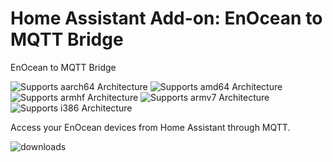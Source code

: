 # Home Assistant Add-on: EnOcean to MQTT Bridge

EnOcean to MQTT Bridge

![Supports aarch64 Architecture][aarch64-shield] ![Supports amd64 Architecture][amd64-shield] ![Supports armhf Architecture][armhf-shield] ![Supports armv7 Architecture][armv7-shield] ![Supports i386 Architecture][i386-shield]

Access your EnOcean devices from Home Assistant through MQTT.

![downloads](https://img.shields.io/badge/dynamic/json?color=41BDF5&logo=home-assistant&label=addon%20usage&suffix=%20installs&cacheSeconds=15600&url=https://analytics.home-assistant.io/addons.json&query=$.f93730fa_ha_enoceanmqtt_aseracorp.total)


[aarch64-shield]: https://img.shields.io/badge/aarch64-yes-green.svg
[amd64-shield]: https://img.shields.io/badge/amd64-yes-green.svg
[armhf-shield]: https://img.shields.io/badge/armhf-yes-green.svg
[armv7-shield]: https://img.shields.io/badge/armv7-yes-green.svg
[i386-shield]: https://img.shields.io/badge/i386-yes-green.svg
